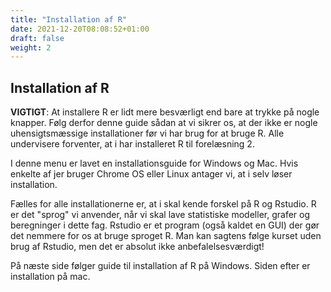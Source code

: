 ```yaml
---
title: "Installation af R"
date: 2021-12-20T08:08:52+01:00
draft: false
weight: 2
---
```





## Installation af R

__VIGTIGT__: At installere R er lidt mere besværligt end bare at trykke på nogle knapper. Følg derfor denne guide sådan at vi sikrer os, at der ikke er nogle uhensigtsmæssige installationer før vi har brug for at bruge R. Alle undervisere forventer, at i har installeret R til forelæsning 2.

I denne menu er lavet en installationsguide for Windows og Mac. Hvis enkelte af jer bruger Chrome OS eller Linux antager vi, at i selv løser installation.

Fælles for alle installationerne er, at i skal kende forskel på R og Rstudio. R er det "sprog" vi anvender, når vi skal lave statistiske modeller, grafer og beregninger i dette fag. Rstudio er et program (også kaldet en GUI) der gør det nemmere for os at bruge sproget R. Man kan sagtens følge kurset uden brug af Rstudio, men det er absolut ikke anbefalelsesværdigt!

På næste side følger guide til installation af R på Windows. Siden efter er installation på mac.

